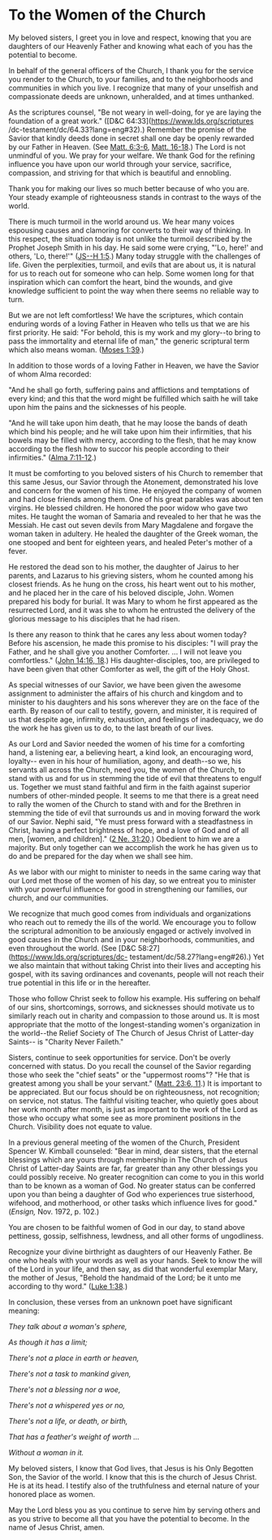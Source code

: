 # To the Women of the Church

My beloved sisters, I greet you in love and respect, knowing that you are
daughters of our Heavenly Father and knowing what each of you has the
potential to become.

In behalf of the general officers of the Church, I thank you for the service
you render to the Church, to your families, and to the neighborhoods and
communities in which you live. I recognize that many of your unselfish and
compassionate deeds are unknown, unheralded, and at times unthanked.

As the scriptures counsel, "Be not weary in well-doing, for ye are laying the
foundation of a great work." ([D&amp;C 64:33](https://www.lds.org/scriptures
/dc-testament/dc/64.33?lang=eng#32).) Remember the promise of the Savior that
kindly deeds done in secret shall one day be openly rewarded by our Father in
Heaven. (See [Matt.
6:3-6](https://www.lds.org/scriptures/nt/matt/6.3-6?lang=eng#2), [Matt.
16-18](https://www.lds.org/scriptures/nt/matt/16.title?lang=eng).) The Lord is
not unmindful of you. We pray for your welfare. We thank God for the refining
influence you have upon our world through your service, sacrifice, compassion,
and striving for that which is beautiful and ennobling.

Thank you for making our lives so much better because of who you are. Your
steady example of righteousness stands in contrast to the ways of the world.

There is much turmoil in the world around us. We hear many voices espousing
causes and clamoring for converts to their way of thinking. In this respect,
the situation today is not unlike the turmoil described by the Prophet Joseph
Smith in his day. He said some were crying, "'Lo, here!' and others, 'Lo,
there!'" ([JS--H
1:5](https://www.lds.org/scriptures/pgp/js-h/1.5?lang=eng#4).) Many today
struggle with the challenges of life. Given the perplexities, turmoil, and
evils that are about us, it is natural for us to reach out for someone who can
help. Some women long for that inspiration which can comfort the heart, bind
the wounds, and give knowledge sufficient to point the way when there seems no
reliable way to turn.

But we are not left comfortless! We have the scriptures, which contain
enduring words of a loving Father in Heaven who tells us that we are his first
priority. He said: "For behold, this is my work and my glory--to bring to pass
the immortality and eternal life of man," the generic scriptural term which
also means woman. ([Moses
1:39](https://www.lds.org/scriptures/pgp/moses/1.39?lang=eng#38).)

In addition to those words of a loving Father in Heaven, we have the Savior of
whom Alma recorded:

"And he shall go forth, suffering pains and afflictions and temptations of
every kind; and this that the word might be fulfilled which saith he will take
upon him the pains and the sicknesses of his people.

"And he will take upon him death, that he may loose the bands of death which
bind his people; and he will take upon him their infirmities, that his bowels
may be filled with mercy, according to the flesh, that he may know according
to the flesh how to succor his people according to their infirmities." ([Alma
7:11-12](https://www.lds.org/scriptures/bofm/alma/7.11-12?lang=eng#10).)

It must be comforting to you beloved sisters of his Church to remember that
this same Jesus, our Savior through the Atonement, demonstrated his love and
concern for the women of his time. He enjoyed the company of women and had
close friends among them. One of his great parables was about ten virgins. He
blessed children. He honored the poor widow who gave two mites. He taught the
woman of Samaria and revealed to her that he was the Messiah. He cast out
seven devils from Mary Magdalene and forgave the woman taken in adultery. He
healed the daughter of the Greek woman, the one stooped and bent for eighteen
years, and healed Peter's mother of a fever.

He restored the dead son to his mother, the daughter of Jairus to her parents,
and Lazarus to his grieving sisters, whom he counted among his closest
friends. As he hung on the cross, his heart went out to his mother, and he
placed her in the care of his beloved disciple, John. Women prepared his body
for burial. It was Mary to whom he first appeared as the resurrected Lord, and
it was she to whom he entrusted the delivery of the glorious message to his
disciples that he had risen.

Is there any reason to think that he cares any less about women today? Before
his ascension, he made this promise to his disciples: "I will pray the Father,
and he shall give you another Comforter. ... I will not leave you comfortless."
([John 14:16,
18](https://www.lds.org/scriptures/nt/john/14.16%2C18?lang=eng#15).) His
daughter-disciples, too, are privileged to have been given that other
Comforter as well, the gift of the Holy Ghost.

As special witnesses of our Savior, we have been given the awesome assignment
to administer the affairs of his church and kingdom and to minister to his
daughters and his sons wherever they are on the face of the earth. By reason
of our call to testify, govern, and minister, it is required of us that
despite age, infirmity, exhaustion, and feelings of inadequacy, we do the work
he has given us to do, to the last breath of our lives.

As our Lord and Savior needed the women of his time for a comforting hand, a
listening ear, a believing heart, a kind look, an encouraging word, loyalty--
even in his hour of humiliation, agony, and death--so we, his servants all
across the Church, need you, the women of the Church, to stand with us and for
us in stemming the tide of evil that threatens to engulf us. Together we must
stand faithful and firm in the faith against superior numbers of other-minded
people. It seems to me that there is a great need to rally the women of the
Church to stand with and for the Brethren in stemming the tide of evil that
surrounds us and in moving forward the work of our Savior. Nephi said, "Ye
must press forward with a steadfastness in Christ, having a perfect brightness
of hope, and a love of God and of all men, [women, and children]." ([2 Ne.
31:20](https://www.lds.org/scriptures/bofm/2-ne/31.20?lang=eng#19).) Obedient
to him we are a majority. But only together can we accomplish the work he has
given us to do and be prepared for the day when we shall see him.

As we labor with our might to minister to needs in the same caring way that
our Lord met those of the women of his day, so we entreat you to minister with
your powerful influence for good in strengthening our families, our church,
and our communities.

We recognize that much good comes from individuals and organizations who reach
out to remedy the ills of the world. We encourage you to follow the scriptural
admonition to be anxiously engaged or actively involved in good causes in the
Church and in your neighborhoods, communities, and even throughout the world.
(See [D&amp;C 58:27](https://www.lds.org/scriptures/dc-
testament/dc/58.27?lang=eng#26).) Yet we also maintain that without taking
Christ into their lives and accepting his gospel, with its saving ordinances
and covenants, people will not reach their true potential in this life or in
the hereafter.

Those who follow Christ seek to follow his example. His suffering on behalf of
our sins, shortcomings, sorrows, and sicknesses should motivate us to
similarly reach out in charity and compassion to those around us. It is most
appropriate that the motto of the longest-standing women's organization in the
world--the Relief Society of The Church of Jesus Christ of Latter-day Saints--
is "Charity Never Faileth."

Sisters, continue to seek opportunities for service. Don't be overly concerned
with status. Do you recall the counsel of the Savior regarding those who seek
the "chief seats" or the "uppermost rooms"? "He that is greatest among you
shall be your servant." ([Matt. 23:6,
11](https://www.lds.org/scriptures/nt/matt/23.6%2C11?lang=eng#5).) It is
important to be appreciated. But our focus should be on righteousness, not
recognition; on service, not status. The faithful visiting teacher, who
quietly goes about her work month after month, is just as important to the
work of the Lord as those who occupy what some see as more prominent positions
in the Church. Visibility does not equate to value.

In a previous general meeting of the women of the Church, President Spencer W.
Kimball counseled: "Bear in mind, dear sisters, that the eternal blessings
which are yours through membership in The Church of Jesus Christ of Latter-day
Saints are far, far greater than any other blessings you could possibly
receive. No greater recognition can come to you in this world than to be known
as a woman of God. No greater status can be conferred upon you than being a
daughter of God who experiences true sisterhood, wifehood, and motherhood, or
other tasks which influence lives for good." (_Ensign,_ Nov. 1972, p. 102.)

You are chosen to be faithful women of God in our day, to stand above
pettiness, gossip, selfishness, lewdness, and all other forms of ungodliness.

Recognize your divine birthright as daughters of our Heavenly Father. Be one
who heals with your words as well as your hands. Seek to know the will of the
Lord in your life, and then say, as did that wonderful exemplar Mary, the
mother of Jesus, "Behold the handmaid of the Lord; be it unto me according to
thy word." ([Luke
1:38](https://www.lds.org/scriptures/nt/luke/1.38?lang=eng#37).)

In conclusion, these verses from an unknown poet have significant meaning:

_They talk about a woman's sphere,_

_As though it has a limit;_

_There's not a place in earth or heaven,_

_There's not a task to mankind given,_

_There's not a blessing nor a woe,_

_There's not a whispered yes or no,_

_There's not a life, or death, or birth,_

_That has a feather's weight of worth ..._

_Without a woman in it._

My beloved sisters, I know that God lives, that Jesus is his Only Begotten
Son, the Savior of the world. I know that this is the church of Jesus Christ.
He is at its head. I testify also of the truthfulness and eternal nature of
your honored place as women.

May the Lord bless you as you continue to serve him by serving others and as
you strive to become all that you have the potential to become. In the name of
Jesus Christ, amen.

